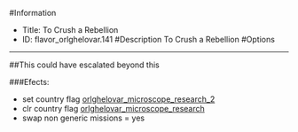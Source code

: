 #Information
 - Title: To Crush a Rebellion
 - ID: flavor_orlghelovar.141
#Description
To Crush a Rebellion
#Options

___
##This could have escalated beyond this

###Efects:<ul><li>set country flag [orlghelovar_microscope_research_2](../flags/orlghelovar_microscope_research_2.md)</li><li>clr country flag [orlghelovar_microscope_research](../flags/orlghelovar_microscope_research.md)</li><li>swap non generic missions = yes</li></ul>

